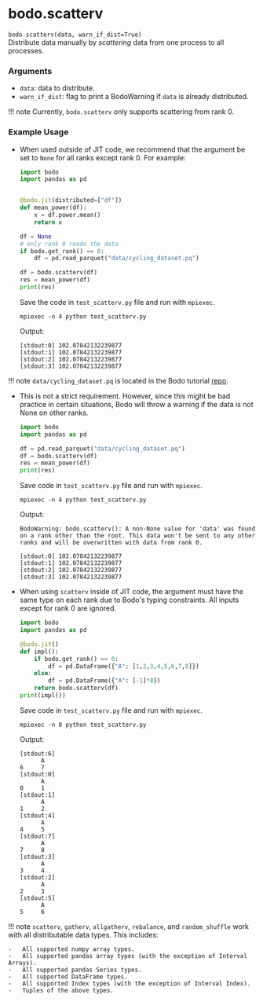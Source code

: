 # bodo.scatterv

`bodo.scatterv(data, warn_if_dist=True)`
<br> 
Distribute data manually by *scattering* data from one process to all processes.

### Arguments

- ``data``: data to distribute.
- ``warn_if_dist``: flag to print a BodoWarning if ``data`` is already distributed.

!!! note 
    Currently, `bodo.scatterv` only supports scattering from rank 0.

### Example Usage

- When used outside of JIT code, we recommend that the argument be set to ``None`` for all ranks except rank 0. 
  For example:
  
  ```py 
  import bodo
  import pandas as pd
  
  
  @bodo.jit(distributed=["df"])
  def mean_power(df):
      x = df.power.mean()
      return x
  
  df = None
  # only rank 0 reads the data
  if bodo.get_rank() == 0:
      df = pd.read_parquet("data/cycling_dataset.pq")
  
  df = bodo.scatterv(df)
  res = mean_power(df)
  print(res)
  ```
       
  Save the code in ``test_scatterv.py`` file and run with `mpiexec`.
      
  ```shell
  mpiexec -n 4 python test_scatterv.py
  ```

  Output: 
  
  ```console
  [stdout:0] 102.07842132239877
  [stdout:1] 102.07842132239877
  [stdout:2] 102.07842132239877
  [stdout:3] 102.07842132239877
  ```
  
!!! note
    `data/cycling_dataset.pq` is located in the Bodo tutorial
    [repo](https://github.com/bodo-ai/Bodo-tutorial).

- This is not a strict requirement. However, since this might be bad practice in certain situations, 
  Bodo will throw a warning if the data is not None on other ranks.
    
  ```py
  import bodo
  import pandas as pd
  
  df = pd.read_parquet("data/cycling_dataset.pq")
  df = bodo.scatterv(df)
  res = mean_power(df)
  print(res)
  ```

  Save code in ``test_scatterv.py`` file and run with `mpiexec`.

  ```shell
  mpiexec -n 4 python test_scatterv.py
  ```

  Output:

  ```console
  BodoWarning: bodo.scatterv(): A non-None value for 'data' was found on a rank other than the root. This data won't be sent to any other ranks and will be overwritten with data from rank 0.
  
  [stdout:0] 102.07842132239877
  [stdout:1] 102.07842132239877
  [stdout:2] 102.07842132239877
  [stdout:3] 102.07842132239877
  ```

- When using ``scatterv`` inside of JIT code, the argument must have the same type on each rank due to Bodo's typing constraints.
  All inputs except for rank 0 are ignored.

  ```py 
  import bodo
  import pandas as pd
  
  @bodo.jit()
  def impl():
      if bodo.get_rank() == 0:
          df = pd.DataFrame({"A": [1,2,3,4,5,6,7,8]})
      else:
          df = pd.DataFrame({"A": [-1]*8})
      return bodo.scatterv(df)
  print(impl())
  ```

  Save code in ``test_scatterv.py`` file and run with `mpiexec`.

  ```shell
  mpiexec -n 8 python test_scatterv.py
  ```

  Output:
  
  ```console
  [stdout:6]
        A
  6     7
  [stdout:0]
        A
  0     1
  [stdout:1]
        A
  1     2
  [stdout:4]
        A
  4     5
  [stdout:7]
        A
  7     8
  [stdout:3]
        A
  3     4
  [stdout:2]
        A
  2     3
  [stdout:5]
        A
  5     6
  ```


!!! note
    `scatterv`, `gatherv`, `allgatherv`, `rebalance`, and `random_shuffle` work with all distributable data types. This includes:

    -   All supported numpy array types.
    -   All supported pandas array types (with the exception of Interval Arrays).
    -   All supported pandas Series types.
    -   All supported DataFrame types.
    -   All supported Index types (with the exception of Interval Index).
    -   Tuples of the above types.

